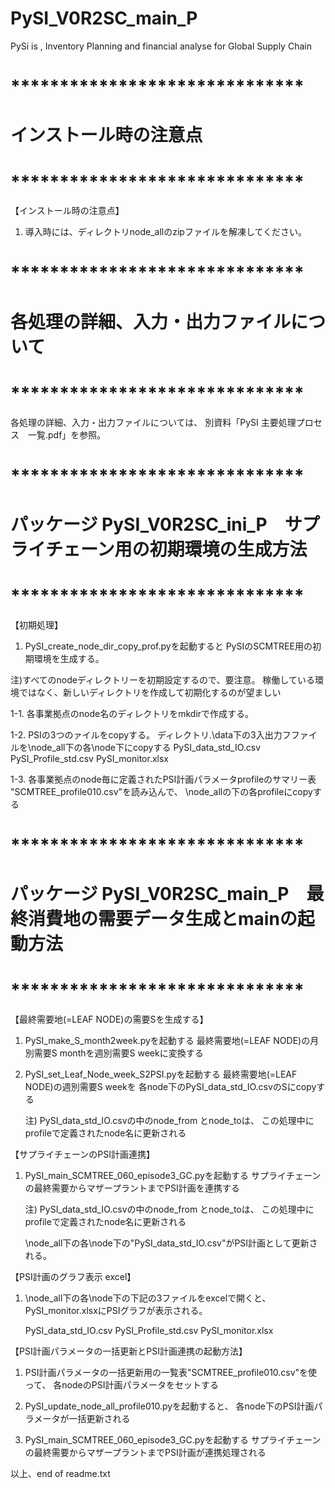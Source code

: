 # PySI_V0R2SC_main_P
PySi is , Inventory Planning and financial analyse for Global Supply Chain 

# ******************************
# インストール時の注意点
# ******************************
【インストール時の注意点】
1. 導入時には、ディレクトリnode_allのzipファイルを解凍してください。


# ******************************
# 各処理の詳細、入力・出力ファイルについて
# ******************************
各処理の詳細、入力・出力ファイルについては、
別資料「PySI 主要処理プロセス　一覧.pdf」を参照。


# ******************************
# パッケージ PySI_V0R2SC_ini_P　サプライチェーン用の初期環境の生成方法
# ******************************
【初期処理】

1. PySI_create_node_dir_copy_prof.pyを起動すると
   PySIのSCMTREE用の初期環境を生成する。

注)すべてのnodeディレクトリーを初期設定するので、要注意。
   稼働している環境ではなく、新しいディレクトリを作成して初期化するのが望ましい


   1-1. 各事業拠点のnode名のディレクトリをmkdirで作成する。

   1-2. PSIの3つのァイルをcopyする。
   ディレクトリ.\\data下の3入出力フファイルを\node_all下の各\node下にcopyする
   PySI_data_std_IO.csv
   PySI_Profile_std.csv
   PySI_monitor.xlsx

   1-3. 各事業拠点のnode毎に定義されたPSI計画パラメータprofileのサマリー表
        "SCMTREE_profile010.csv"を読み込んで、
        \node_allの下の各profileにcopyする
   


# ******************************
# パッケージ PySI_V0R2SC_main_P　最終消費地の需要データ生成とmainの起動方法
# ******************************
【最終需要地(=LEAF NODE)の需要Sを生成する】

1. PySI_make_S_month2week.pyを起動する
   最終需要地(=LEAF NODE)の月別需要S monthを週別需要S weekに変換する


2. PySI_set_Leaf_Node_week_S2PSI.pyを起動する
   最終需要地(=LEAF NODE)の週別需要S weekを
   各node下のPySI_data_std_IO.csvのSにcopyする

   注) PySI_data_std_IO.csvの中のnode_from とnode_toは、
       この処理中にprofileで定義されたnode名に更新される


【サプライチェーンのPSI計画連携】

1. PySI_main_SCMTREE_060_episode3_GC.pyを起動する
   サプライチェーンの最終需要からマザープラントまでPSI計画を連携する

   注) PySI_data_std_IO.csvの中のnode_from とnode_toは、
       この処理中にprofileで定義されたnode名に更新される

   \node_all下の各\node下の"PySI_data_std_IO.csv"がPSI計画として更新される。


【PSI計画のグラフ表示 excel】

1. \node_all下の各\node下の下記の3ファイルをexcelで開くと、
   PySI_monitor.xlsxにPSIグラフが表示される。

   PySI_data_std_IO.csv
   PySI_Profile_std.csv
   PySI_monitor.xlsx


【PSI計画パラメータの一括更新とPSI計画連携の起動方法】

1. PSI計画パラメータの一括更新用の一覧表"SCMTREE_profile010.csv"を使って、
   各nodeのPSI計画パラメータをセットする

2. PySI_update_node_all_profile010.pyを起動すると、
   各node下のPSI計画パラメータが一括更新される

3. PySI_main_SCMTREE_060_episode3_GC.pyを起動する
   サプライチェーンの最終需要からマザープラントまでPSI計画が連携処理される

以上、end of readme.txt

